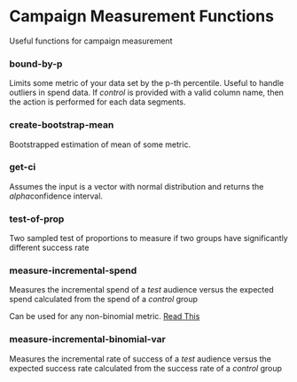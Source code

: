 # Campaign Measurement Functions
Useful functions for campaign measurement

### bound-by-p

Limits some metric of your data set by the p-th percentile.
Useful to handle outliers in spend data. If *control* is provided with a valid column name, then the action is performed for each data segments.

### create-bootstrap-mean

Bootstrapped estimation of mean of some metric.  


### get-ci

Assumes the input is a vector with normal distribution and returns the *alpha*confidence interval.


### test-of-prop

Two sampled test of proportions to measure if two groups have significantly different success rate


### measure-incremental-spend

Measures the incremental spend of a *test* audience versus the expected spend calculated from the spend of a *control* group

Can be used for any non-binomial metric. [Read This](https://tawsifkhan.github.io/files/Bootstrapping_git.pdf)


### measure-incremental-binomial-var

Measures the incremental rate of success of a *test* audience versus the expected success rate calculated from the success rate of a *control* group
